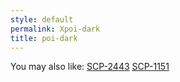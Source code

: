 ```yaml
---
style: default
permalink: Xpoi-dark
title: poi-dark
---
```

You may also like:
[SCP-2443](http://scp-wiki.net/scp-2443)
[SCP-1151](http://scp-wiki.net/scp-1151)